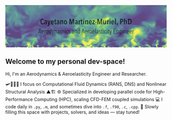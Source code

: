 
![](banner_pic2.png)

## Welcome to my personal dev-space!

Hi, I'm an Aerodynamics & Aeroelasticity Engineer and Researcher.

🛩️🍃💧💨 I focus on Computational Fluid Dynamics (RANS, DNS) and Nonlinear Structural Analysis ▲🏗️
⚙️ Specialized in developing parallel code for High-Performance Computing (HPC), scaling CFD-FEM coupled simulations
💻 I code daily in ```.py```, ```.m```, and sometimes dive into ```.f```, ```.f90```, ```.c```, ```.cpp```.
📂 Slowly filling this space with projects, solvers, and ideas — stay tuned!

<!--
**cayetanomarmur/cayetanomarmur** is a ✨ _special_ ✨ repository because its `README.md` (this file) appears on your GitHub profile.

Here are some ideas to get you started:

- 🔭 I’m currently working on ...
- 🌱 I’m currently learning ...
- 👯 I’m looking to collaborate on ...
- 🤔 I’m looking for help with ...
- 💬 Ask me about ...
- 📫 How to reach me: ...
- 😄 Pronouns: ...
- ⚡ Fun fact: ...
-->

